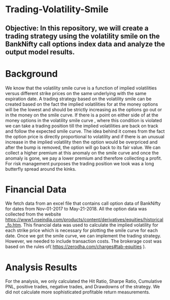 #                                                  Trading-Volatility-Smile

## Objective: In this repository, we will create a trading strategy using the volatility smile on the BankNifty call options index data and analyze the output model results. 

# Background 
We know that the volatility smile curve is a function of implied volatilities versus different strike prices on the same underlying with the same expiration date. A trading strategy based on the volatility smile can be created based on the fact the implied volatilities for at the money options will be the lowest and should be strictly increasing as the options go out or in the money on the smile curve. If there is a point on either side of at the money options in the volatility smile curve , where this condition is violated we can take a trading position till the implied volatilities are back on track and follow the expected smile curve. The idea behind it comes from the fact the option price is directly proportional to volatility and if there is an unusual increase in the implied volatility then the option would be overpriced and after the bump is removed, the option will go back to its fair value. We can collect a higher premium at this anomaly on the smile curve and once the anomaly is gone, we pay a lower premium and therefore collecting a profit. For risk management purposes the trading position we took was a long butterfly spread around the kinks.    
# Financial Data
We fetch data from an excel file that contains call option data of BankNifty for dates from Nov-01-2017 to May-21-2018. All the option data
was collected from the website https://www1.nseindia.com/products/content/derivatives/equities/historical_fo.htm. This financial data was used to calculate the implied volatility for each strike price which is necessary for plotting the smile curve for each date. Once we got the smile curve, we can implement the trading strategy. However, we needed to include transaction costs. The brokerage cost was based on the rules of( https://zerodha.com/charges#tab-equities ). 

# Analysis Results
For the analysis, we only calculated the Hit Ratio, Sharpe Ratio, Cumulative PNL, positive trades, negative trades, and Drawdowns of the strategy. We did not calculate more sophisticated profitable return measurements.  



